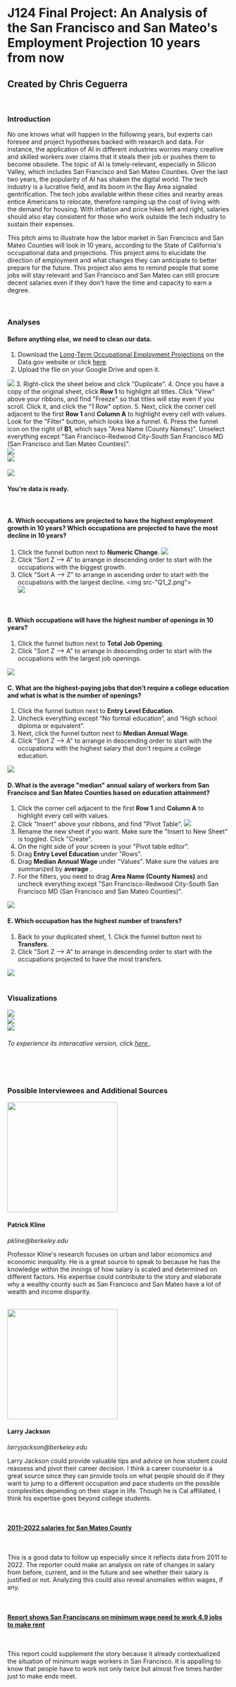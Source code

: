 # J124 Final Project: An Analysis of the San Francisco and San Mateo's Employment Projection 10 years from now
## Created by Chris Ceguerra
</br>

### Introduction
<p>No one knows what will happen in the following years, but experts can foresee and project hypotheses backed with research and data. For instance, the application of AI in different industries worries many creative and skilled workers over claims that it steals their job or pushes them to become obsolete. The topic of AI is timely-relevant, especially in Silicon Valley, which includes San Francisco and San Mateo Counties. Over the last two years, the popularity of AI has shaken the digital world. The tech industry is a lucrative field, and its boom in the Bay Area signaled gentrification. The tech jobs available within these cities and nearby areas entice Americans to relocate, therefore ramping up the cost of living with the demand for housing. With inflation and price hikes left and right, salaries should also stay consistent for those who work outside the tech industry to sustain their expenses. 
<p> This pitch aims to illustrate how the labor market in San Francisco and San Mateo Counties will look in 10 years, according to the State of California's occupational data and projections. This project aims to elucidate the direction of employment and what changes they can anticipate to better prepare for the future. This project also aims to remind people that some jobs will stay relevant and San Francisco and San Mateo can still procure decent salaries even if they don't have the time and capacity to earn a degree. </p>
</br>  

### Analyses
#### Before anything else, we need to clean our data. </br>
1. Download the [Long-Term Occupational Employment Projections](https://catalog.data.gov/dataset/long-term-occupational-employment-projections) on the Data.gov website or click [here](/Long-Term_Occupational_Employment_Projections.csv).
2. Upload the file on your Google Drive and open it.
<img src="Cleaning_1.png">
3. Right-click the sheet below and click "Duplicate".
4. Once you have a copy of the original sheet, click <strong>Row 1</strong> to highlight all titles. Click "View" above your ribbons, and find "Freeze" so that titles will stay even if you scroll. Click it, and click the "1 Row" option.
5. Next, click the corner cell adjacent to the first <strong>Row 1 </strong> and <strong>Column A</strong> to highlight every cell with values. Look for the "Filter" button, which looks like a funnel.
6. Press the funnel icon on the right of <strong>B1</strong>, which says "Area Name (County Names)". Unselect everything except "San Francisco-Redwood City-South San Francisco MD (San Francisco and San Mateo Counties)". </br>
<img src="Cleaning_3.png"></br>
<img src="Cleaning_4.png"></br></br>
<img src="Cleaning_5.png"> </br>

#### You're data is ready.
</br>

#### A. Which occupations are projected to have the highest employment growth in 10 years? Which occupations are projected to have the most decline in 10 years?
1. Click the funnel button next to <strong>Numeric Change</strong>.
<img src="Q1_1.png"></br>
2. Click "Sort Z --> A" to arrange in descending order to start with the occupations with the biggest growth.
3. Click "Sort A --> Z" to arrange in ascending order to start with the occupations with the largest decline.
<img src-"Q1_2.png"></br>
<img src="Q1_3.png"></br>
<br>

#### B. Which occupations will have the highest number of openings in 10 years?
1. Click the funnel button next to <strong>Total Job Opening</strong>.
2. Click "Sort Z --> A" to arrange in descending order to start with the occupations with the largest job openings.
<img src="Q2_2.png">
<br>

#### C. What are the highest-paying jobs that don’t require a college education and what is what is the number of openings?
1. Click the funnel button next to <strong>Entry Level Education</strong>.
2. Uncheck everything except “No formal education”, and “High school diploma or equivalent”.
3. Next, click the funnel button next to <strong>Median Annual Wage</strong>.
4. Click "Sort Z --> A" to arrange in descending order to start with the occupations with the highest salary that don't require a college education.
<img src="Q3_4.png">
</br>

#### D. What is the average "median" annual salary of workers from San Francisco and San Mateo Counties based on education attainment?

1. Click the corner cell adjacent to the first <strong>Row 1 </strong> and <strong>Column A</strong> to highlight every cell with values.
2. Click "Insert" above your ribbons, and find "Pivot Table".
<img src="Q4_1.png"></br>
3. Rename the new sheet if you want. Make sure the "Insert to New Sheet" is toggled. Click "Create".
4. On the right side of your screen is your "Pivot table editor".
5. Drag <strong>Entry Level Education </strong> under "Rows".
6. Drag <strong>Median Annual Wage </strong> under "Values". Make sure the values are summarized by <strong> average </strong>.
7. For the filters, you need to drag <strong> Area Name (County Names) </strong> and uncheck everything except "San Francisco-Redwood City-South San Francisco MD (San Francisco and San Mateo Counties)".
<img src="Q4_2.png">
</br>

#### E.  Which occupation has the highest number of transfers?

1. Back to your duplicated sheet, 1. Click the funnel button next to <strong>Transfers</strong>.
2. Click "Sort Z --> A" to arrange in descending order to start with the occupations projected to have the most transfers.
<img src="Q5_2.png">
<br>
<br>

### Visualizations
<img src="question 2-1.png">
</br>
<img src="question 5-1.png"> 
</br>
<img src="question 3-2.png">
<h6> To experience its interacative version, click <a href="https://www.datawrapper.de/_/quPsp/">here </a>.</h6>
</br>
</br>


### Possible Interviewees and Additional Sources


<img src="kline.jpg" height="250" width="250">
<h4>Patrick Kline</h4> <i>pkline@berkeley.edu</i>
<p>Professor Kline's research focuses on urban and labor economics and economic inequality. He is a great source to speak to because he has the knowledge within the innings of how salary is scaled and determined on different factors. His expertise could contribute to the story and elaborate why a wealthy county such as San Francisco and San Mateo have a lot of wealth and income disparity.</p><br>
<img src="Larry-Jackson.png" height="250" width="250">
<h4>Larry Jackson</h4><i>larryjackson@berkeley.edu</i>
<p>Larry Jackson could provide valuable tips and advice on how student could reassess and pivot their career decision. I think a career counselor is a great source since they can provide tools on what people should do if they want to jump to a different occupation and pace students on the possible complexities depending on their stage in life. Though he is Cal affiliated, I think his expertise goes beyond college students.</p></br>
<h4><a href="https://transparentcalifornia.com/salaries/san-mateo-county/">2011–2022 salaries for San Mateo County</a></h4></br>
<p>This is a good data to follow up especially since it reflects data from 2011 to 2022. The reporter could make an analysis on rate of changes in salary from before, current, and in the future and see whether their salary is justified or not. Analyzing this could also reveal anomalies within wages, if any.</p> </br>
<h4><a href="https://www.sfgate.com/local/article/san-francisco-most-expensive-city-in-america-16314661.php">Report shows San Franciscans on minimum wage need to work 4.9 jobs to make rent</a></h4></br>
<p> This report could supplement the story because it already contextualized the situation of minimum wage workers in San Francisco. It is appalling to know that people have to work not only twice but almost five times harder just to make ends meet.</p>

